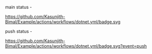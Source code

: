
  
  main status - 
  
  
  https://github.com/Kasunjith-Bimal/Example/actions/workflows/dotnet.yml/badge.svg
  
  push status  -

  https://github.com/Kasunjith-Bimal/Example/actions/workflows/dotnet.yml/badge.svg?event=push
